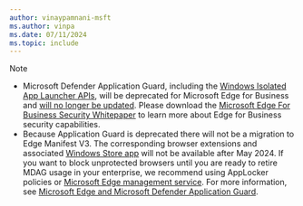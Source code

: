 ```yaml
---
author: vinaypamnani-msft
ms.author: vinpa
ms.date: 07/11/2024
ms.topic: include
---
```


> [!NOTE]
> - Microsoft Defender Application Guard, including the [Windows Isolated App Launcher APIs](/windows/win32/api/isolatedapplauncher/), will be deprecated for Microsoft Edge for Business and [will no longer be updated](/windows/whats-new/feature-lifecycle). Please download the [Microsoft Edge For Business Security Whitepaper](https://edgestatic.azureedge.net/shared/cms/pdfs/Microsoft_Edge_Security_Whitepaper_v2.pdf) to learn more about Edge for Business security capabilities.
> - Because Application Guard is deprecated there will not be a migration to Edge Manifest V3. The corresponding browser extensions and associated [Windows Store app](https://apps.microsoft.com/detail/9N8GNLC8Z9C8) will not be available after May 2024. If you want to block unprotected browsers until you are ready to retire MDAG usage in your enterprise, we recommend using AppLocker policies or [Microsoft Edge management service](/deployedge/microsoft-edge-management-service). For more information, see [Microsoft Edge and Microsoft Defender Application Guard](/deployedge/microsoft-edge-security-windows-defender-application-guard).<!--8932292-->